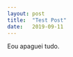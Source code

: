 ```yaml
---
layout: post
title:  "Test Post"
date:   2019-09-11
---
```


<p class="intro"><span class="dropcap">E</span>ou apaguei tudo.
